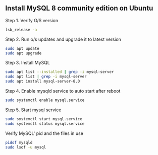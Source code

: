 ## Install MySQL 8 community edition on Ubuntu

Step 1. Verify O/S version
```sh
lsb_release -a
```

Step 2. Run o/s updates and upgrade it to latest version
```sh
sudo apt update
sudo apt upgrade
```

Step 3. Install MySQL
```sh
sudo apt list --installed | grep -i mysql-server
sudo apt list | grep -i mysql-server
sudo apt install mysql-server-8.0
```

Step 4. Enable mysqld service to auto start after reboot
```sh
sudo systemctl enable mysql.service
```

Step 5. Start mysql service
```sh
sudo systemctl start mysql.service
sudo systemctl status mysql.service
```

Verify MySQL' pid and the files in use
```sh
pidof mysqld
sudo lsof -u mysql
```